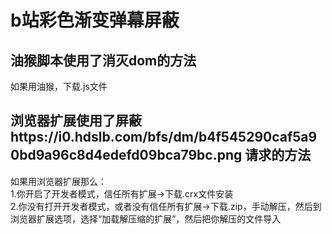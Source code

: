 # b站彩色渐变弹幕屏蔽

## 油猴脚本使用了消灭dom的方法<br>
如果用油猴，下载.js文件<br>
## 浏览器扩展使用了屏蔽https://i0.hdslb.com/bfs/dm/b4f545290caf5a90bd9a96c8d4edefd09bca79bc.png 请求的方法<br>
如果用浏览器扩展那么：<br>
1.你开启了开发者模式，信任所有扩展→下载.crx文件安装<br>
2.你没有打开开发者模式，或者没有信任所有扩展→下载.zip，手动解压，然后到浏览器扩展选项，选择“加载解压缩的扩展”，然后把你解压的文件导入<br>
